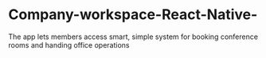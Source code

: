 # Company-workspace-React-Native-
The app lets members access smart, simple system for booking conference rooms and handing office operations
